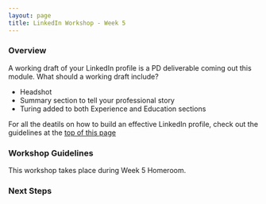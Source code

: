 ```yaml
---
layout: page
title: LinkedIn Workshop - Week 5
---
```


### Overview
A working draft of your LinkedIn profile is a PD deliverable coming out this module. What should a working draft include?

* Headshot 
* Summary section to tell your professional story
* Turing added to both Experience and Education sections

For all the deatils on how to build an effective LinkedIn profile, check out the guidelines at the [top of this page](/resources/branding_resources)

### Workshop Guidelines
This workshop takes place during Week 5 Homeroom. 

### Next Steps
